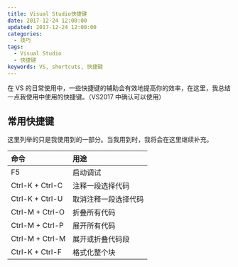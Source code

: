 ```yaml
---
title: Visual Studio快捷键
date: 2017-12-24 12:00:00
updated: 2017-12-24 12:00:00
categories:
  - 技巧
tags:
  - Visual Studio
  - 快捷键
keywords: VS, shortcuts, 快捷键
---
```


在 VS 的日常使用中，一些快捷键的辅助会有效地提高你的效率，在这里，我总结一点我使用中使用的快捷键。（VS2017 中确认可以使用）

<!--more-->

## 常用快捷键

这里列举的只是我使用到的一部分。当我用到时，我将会在这里继续补充。

| 命令            | 用途                 |
| :-------------- | :------------------- |
| F5              | 启动调试             |
| Ctrl-K + Ctrl-C | 注释一段选择代码     |
| Ctrl-K + Ctrl-U | 取消注释一段选择代码 |
| Ctrl-M + Ctrl-O | 折叠所有代码         |
| Ctrl-M + Ctrl-P | 展开所有代码         |
| Ctrl-M + Ctrl-M | 展开或折叠代码段     |
| Ctrl-K + Ctrl-F | 格式化整个块         |
